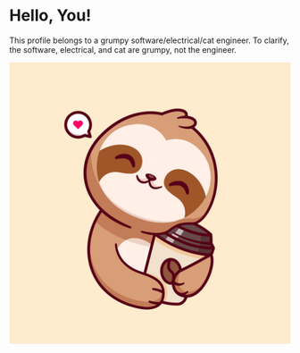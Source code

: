 # Hello, You!

This profile belongs to a grumpy software/electrical/cat engineer.
To clarify, the software, electrical, and cat are grumpy, not the engineer.

![A photo of the stunningly handsome Mr. Void-Ref](/assets/me.jpg)
